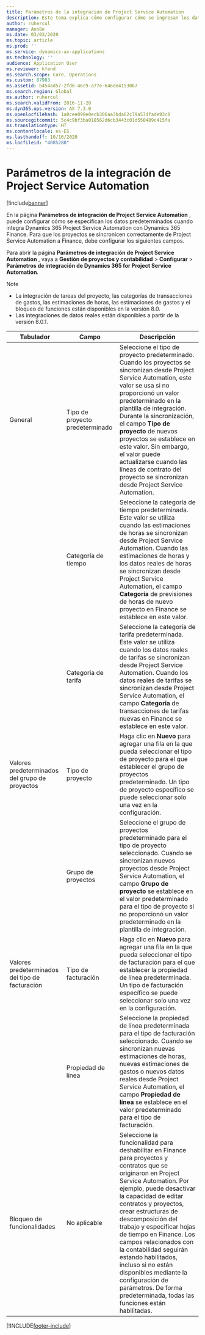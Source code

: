 ```yaml
---
title: Parámetros de la integración de Project Service Automation
description: Este tema explica cómo configurar cómo se ingresan los datos predeterminados cuando se integra Microsoft Dynamics 365 for Project Service Automation con Microsoft Dynamics 365 Finance.
author: ruhercul
manager: AnnBe
ms.date: 03/03/2020
ms.topic: article
ms.prod: ''
ms.service: dynamics-ax-applications
ms.technology: ''
audience: Application User
ms.reviewer: kfend
ms.search.scope: Core, Operations
ms.custom: 87983
ms.assetid: b454ad57-2fd6-46c9-a77e-646de4153067
ms.search.region: Global
ms.author: ruhercul
ms.search.validFrom: 2016-11-28
ms.dyn365.ops.version: AX 7.3.0
ms.openlocfilehash: 1a0cee090e0ecb306aa3bda62c79a57dfade93c0
ms.sourcegitcommit: 5c4c9bf3ba018562d6cb3443c01d550489c415fa
ms.translationtype: HT
ms.contentlocale: es-ES
ms.lasthandoff: 10/16/2020
ms.locfileid: "4085288"
---
```

# <a name="project-service-automation-integration-parameters"></a>Parámetros de la integración de Project Service Automation

[!include[banner](../includes/banner.md)]

En la página **Parámetros de integración de Project Service Automation** , puede configurar cómo se especifican los datos predeterminados cuando integra Dynamics 365 Project Service Automation con Dynamics 365 Finance. Para que los proyectos se sincronicen correctamente de Project Service Automation a Finance, debe configurar los siguientes campos.

Para abrir la página **Parámetros de integración de Project Service Automation** , vaya a **Gestión de proyectos y contabilidad** \> **Configurar** \> **Parámetros de integración de Dynamics 365 for Project Service Automation**. 

> [!NOTE]
> - La integración de tareas del proyecto, las categorías de transacciones de gastos, las estimaciones de horas, las estimaciones de gastos y el bloqueo de funciones están disponibles en la versión 8.0.
> - Las integraciones de datos reales están disponibles a partir de la versión 8.0.1.


| Tabulador                    | Campo                | Descripción |
|------------------------|----------------------|-------------|
| General                | Tipo de proyecto predeterminado | Seleccione el tipo de proyecto predeterminado. Cuando los proyectos se sincronizan desde Project Service Automation, este valor se usa si no proporcionó un valor predeterminado en la plantilla de integración. Durante la sincronización, el campo **Tipo de proyecto** de nuevos proyectos se establece en este valor. Sin embargo, el valor puede actualizarse cuando las líneas de contrato del proyecto se sincronizan desde Project Service Automation. |
|                        | Categoría de tiempo        | Seleccione la categoría de tiempo predeterminada. Este valor se utiliza cuando las estimaciones de horas se sincronizan desde Project Service Automation. Cuando las estimaciones de horas y los datos reales de horas se sincronizan desde Project Service Automation, el campo **Categoría** de previsiones de horas de nuevo proyecto en Finance se establece en este valor. |
|                        | Categoría de tarifa         | Seleccione la categoría de tarifa predeterminada. Este valor se utiliza cuando los datos reales de tarifas se sincronizan desde Project Service Automation. Cuando los datos reales de tarifas se sincronizan desde Project Service Automation, el campo **Categoría** de transacciones de tarifas nuevas en Finance se establece en este valor. |
| Valores predeterminados del grupo de proyectos | Tipo de proyecto         | Haga clic en **Nuevo** para agregar una fila en la que pueda seleccionar el tipo de proyecto para el que establecer el grupo de proyectos predeterminado. Un tipo de proyecto específico se puede seleccionar solo una vez en la configuración. |
|                        | Grupo de proyectos        | Seleccione el grupo de proyectos predeterminado para el tipo de proyecto seleccionado. Cuando se sincronizan nuevos proyectos desde Project Service Automation, el campo **Grupo de proyecto** se establece en el valor predeterminado para el tipo de proyecto si no proporcionó un valor predeterminado en la plantilla de integración. |
| Valores predeterminados del tipo de facturación  | Tipo de facturación         | Haga clic en **Nuevo** para agregar una fila en la que pueda seleccionar el tipo de facturación para el que establecer la propiedad de línea predeterminada. Un tipo de facturación específico se puede seleccionar solo una vez en la configuración. |
|                        | Propiedad de línea        | Seleccione la propiedad de línea predeterminada para el tipo de facturación seleccionado. Cuando se sincronizan nuevas estimaciones de horas, nuevas estimaciones de gastos o nuevos datos reales desde Project Service Automation, el campo **Propiedad de línea** se establece en el valor predeterminado para el tipo de facturación. |
| Bloqueo de funcionalidades  | No aplicable       | Seleccione la funcionalidad para deshabilitar en Finance para proyectos y contratos que se originaron en Project Service Automation. Por ejemplo, puede desactivar la capacidad de editar contratos y proyectos, crear estructuras de descomposición del trabajo y especificar hojas de tiempo en Finance. Los campos relacionados con la contabilidad seguirán estando habilitados, incluso si no están disponibles mediante la configuración de parámetros. De forma predeterminada, todas las funciones están habilitadas. |


[!INCLUDE[footer-include](../includes/footer-banner.md)]